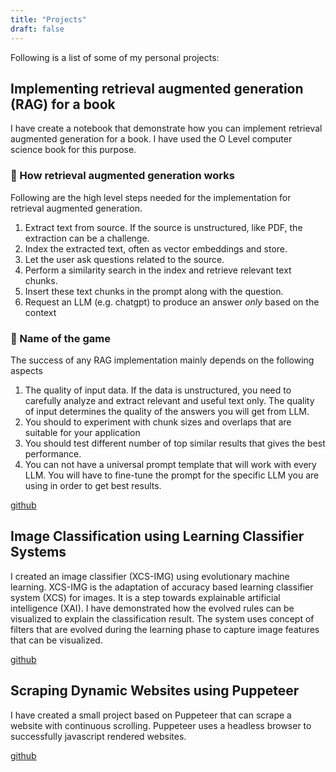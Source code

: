 ```yaml
---
title: "Projects"
draft: false
---
```


Following is a list of some of my personal projects:

## Implementing retrieval augmented generation (RAG) for a book

I have create a notebook that demonstrate how you can implement retrieval
augmented generation for a book. I have used the O Level computer science book
for this purpose.

### 🚀 How retrieval augmented generation works

Following are the high level steps needed for the implementation for retrieval
augmented generation.

1. Extract text from source. If the source is unstructured, like PDF, the
   extraction can be a challenge.
2. Index the extracted text, often as vector embeddings and store.
3. Let the user ask questions related to the source.
4. Perform a similarity search in the index and retrieve relevant text chunks.
5. Insert these text chunks in the prompt along with the question.
6. Request an LLM (e.g. chatgpt) to produce an answer _only_ based on the
   context

### 🧨 Name of the game

The success of any RAG implementation mainly depends on the following aspects

1. The quality of input data. If the data is unstructured, you need to carefully
   analyze and extract relevant and useful text only. The quality of input
   determines the quality of the answers you will get from LLM.
2. You should to experiment with chunk sizes and overlaps that are suitable for
   your application
3. You should test different number of top similar results that gives the best
   performance.
4. You can not have a universal prompt template that will work with every LLM.
   You will have to fine-tune the prompt for the specific LLM you are using in
   order to get best results.

[github](https://github.com/mamiriqbal1/rag_book_qa_prompt)

## Image Classification using Learning Classifier Systems

I created an image classifier (XCS-IMG) using evolutionary machine learning.
XCS-IMG is the adaptation of accuracy based learning classifier system (XCS) for
images. It is a step towards explainable artificial intelligence (XAI). I have
demonstrated how the evolved rules can be visualized to explain the
classification result. The system uses concept of filters that are evolved
during the learning phase to capture image features that can be visualized.

[github](https://github.com/mamiriqbal1/XCS-IMG)

## Scraping Dynamic Websites using Puppeteer

I have created a small project based on Puppeteer that can scrape a website with
continuous scrolling. Puppeteer uses a headless browser to successfully
javascript rendered websites.

[github](https://github.com/mamiriqbal1/continuous-scroll-scraping)
